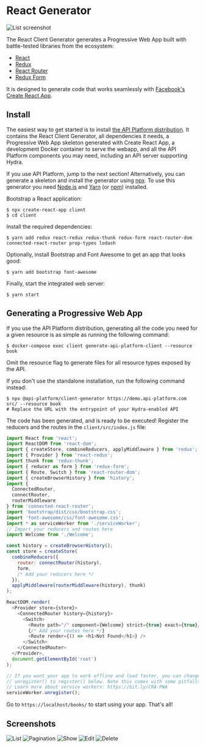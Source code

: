 # React Generator

![List screenshot](images/react/client-generator-react-list.png)

The React Client Generator generates a Progressive Web App built with battle-tested libraries from the ecosystem:

* [React](https://facebook.github.io/react/)
* [Redux](http://redux.js.org)
* [React Router](https://reacttraining.com/react-router/)
* [Redux Form](http://redux-form.com/)

It is designed to generate code that works seamlessly with [Facebook's Create React App](https://github.com/facebook/create-react-app).

## Install

The easiest way to get started is to install [the API Platform distribution](../distribution/index.md).
It contains the React Client Generator, all dependencies it needs, a Progressive Web App skeleton generated with Create React App,
a development Docker container to serve the webapp, and all the API Platform components you may need, including an API server
supporting Hydra.

If you use API Platform, jump to the next section!
Alternatively, you can generate a skeleton and install the generator using [npx](https://www.npmjs.com/package/npx).
To use this generator you need [Node.js](https://nodejs.org/) and [Yarn](https://yarnpkg.com/) (or [npm](https://www.npmjs.com/)) installed.

Bootstrap a React application:

    $ npx create-react-app client
    $ cd client

Install the required dependencies:

    $ yarn add redux react-redux redux-thunk redux-form react-router-dom connected-react-router prop-types lodash

Optionally, install Bootstrap and Font Awesome to get an app that looks good:

    $ yarn add bootstrap font-awesome

Finally, start the integrated web server:

    $ yarn start

## Generating a Progressive Web App

If you use the API Platform distribution, generating all the code you need for a given resource is as simple as running the following command:

    $ docker-compose exec client generate-api-platform-client --resource book

Omit the resource flag to generate files for all resource types exposed by the API.

If you don't use the standalone installation, run the following command instead:

    $ npx @api-platform/client-generator https://demo.api-platform.com src/ --resource book
    # Replace the URL with the entrypoint of your Hydra-enabled API

The code has been generated, and is ready to be executed!
Register the reducers and the routes in the `client/src/index.js` file:

```javascript
import React from 'react';
import ReactDOM from 'react-dom';
import { createStore, combineReducers, applyMiddleware } from 'redux';
import { Provider } from 'react-redux';
import thunk from 'redux-thunk';
import { reducer as form } from 'redux-form';
import { Route, Switch } from 'react-router-dom';
import { createBrowserHistory } from 'history';
import {
  ConnectedRouter,
  connectRouter,
  routerMiddleware
} from 'connected-react-router';
import 'bootstrap/dist/css/bootstrap.css';
import 'font-awesome/css/font-awesome.css';
import * as serviceWorker from './serviceWorker';
// Import your reducers and routes here
import Welcome from './Welcome';

const history = createBrowserHistory();
const store = createStore(
  combineReducers({
    router: connectRouter(history),
    form,
    /* Add your reducers here */
  }),
  applyMiddleware(routerMiddleware(history), thunk)
);

ReactDOM.render(
  <Provider store={store}>
    <ConnectedRouter history={history}>
      <Switch>
        <Route path="/" component={Welcome} strict={true} exact={true}/>
        {/* Add your routes here */}
        <Route render={() => <h1>Not Found</h1>} />
      </Switch>
    </ConnectedRouter>
  </Provider>,
  document.getElementById('root')
);

// If you want your app to work offline and load faster, you can change
// unregister() to register() below. Note this comes with some pitfalls.
// Learn more about service workers: https://bit.ly/CRA-PWA
serviceWorker.unregister();
```

Go to `https://localhost/books/` to start using your app.
That's all!

## Screenshots

![List](images/react/client-generator-react-list.png)
![Pagination](images/react/client-generator-react-list-pagination.png)
![Show](images/react/client-generator-react-show.png)
![Edit](images/react/client-generator-react-edit.png)
![Delete](images/react/client-generator-react-delete.png)
